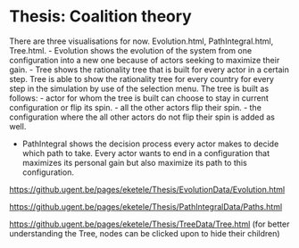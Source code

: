 # Thesis: Coalition theory

There are three visualisations for now. Evolution.html, PathIntegral.html, Tree.html.
    - Evolution shows the evolution of the system from one configuration into a new one because of actors seeking to maximize their gain.
    - Tree shows the rationality tree that is built for every actor in a certain step. Tree is able to show the rationality tree for every country for every step in the simulation by use of the selection menu. The tree is built as follows:
        - actor for whom the tree is built can choose to stay in current configuration or flip its spin.
        - all the other actors flip their spin.
        - the configuration where the all other actors do not flip their spin is added as well.
    
   - PathIntegral shows the decision process every actor makes to decide which path to take. Every actor wants to end in a configuration that maximizes its personal gain but also maximize its path to this configuration.

https://github.ugent.be/pages/eketele/Thesis/EvolutionData/Evolution.html

https://github.ugent.be/pages/eketele/Thesis/PathIntegralData/Paths.html

https://github.ugent.be/pages/eketele/Thesis/TreeData/Tree.html
(for better understanding the Tree, nodes can be clicked upon to hide their children)